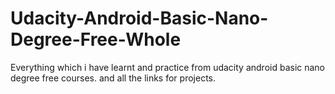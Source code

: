 # Udacity-Android-Basic-Nano-Degree-Free-Whole
Everything which i have learnt and practice from udacity android basic nano degree free courses. and all the links for projects.
